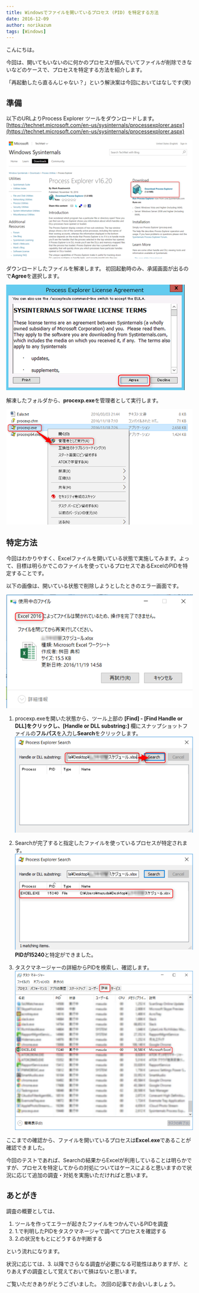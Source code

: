 ```yaml
---
title: Windowsでファイルを開いているプロセス (PID) を特定する方法
date: 2016-12-09
author: norikazum
tags: [Windows]
---
```


こんにちは。

今回は、開いてもいないのに何かのプロセスが掴んでいてファイルが削除できないなどのケースで、プロセスを特定する方法を紹介します。

「再起動したら直るんじゃない？」という解決案は今回においてはなしです(笑)

## 準備
以下のURLよりProcess Explorer ツールをダウンロードします。
[https://technet.microsoft.com/en-us/sysinternals/processexplorer.aspx](https://technet.microsoft.com/en-us/sysinternals/processexplorer.aspx)

![2016-11-29_14h16_54](images/find-pid-of-process-locking-file-1.png)


ダウンロードしたファイルを解凍します。
初回起動時のみ、承諾画面が出るので**Agree**を選択します。

![2016-11-29_13h40_00](images/find-pid-of-process-locking-file-2.png)

解凍したフォルダから、**procexp.exe**を管理者として実行します。

![2016-11-29_14h19_16](images/find-pid-of-process-locking-file-3.png)

## 特定方法

今回はわかりやすく、Excelファイルを開いている状態で実施してみます。よって、目標は明らかでこのファイルを使っているプロセスであるExcelのPIDを特定することです。

以下の画像は、開いている状態で削除しようとしたときのエラー画面です。

![2016-11-29_14h18_20](images/find-pid-of-process-locking-file-4.png)

1. procexp.exeを開いた状態から、ツール上部の **[Find] - [Find Handle or DLL]**をクリックし、**[Handle or DLL substring:]** 欄にスナップショットファイルの**フルパス**を入力し**Search**をクリックします。
![2016-11-29_14h38_06](images/find-pid-of-process-locking-file-5.png)

2. Searchが完了すると指定したファイルを使っているプロセスが特定されます。
![2016-11-29_14h39_38](images/find-pid-of-process-locking-file-6.png)
**PIDが15240**と特定ができました。

3. タスクマネージャーの詳細からPIDを検索し、確認します。
![2016-11-29_14h51_32](images/find-pid-of-process-locking-file-7.png)

ここまでの確認から、ファイルを開いているプロセスは**Excel.exe**であることが確認できました。

今回のテストであれば、Searchの結果からExcelが利用していることは明らかですが、プロセスを特定してからの対処についてはケースによると思いますので状況に応じて追加の調査・対処を実施いただければと思います。


## あとがき

調査の概要としては、

1. ツールを作ってエラーが起きたファイルをつかんでいるPIDを調査
1. 1.で判明したPIDをタスクマネージャで調べてプロセスを確認する
1. 2.の状況をもとにどうするか判断する

という流れになります。

状況に応じては、3. 以降でさらなる調査が必要になる可能性はありますが、とりあえずの調査として覚えておいて損はないと思います。

ご覧いただきありがとうございました。
次回の記事でお会いしましょう。